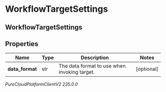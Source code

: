 # WorkflowTargetSettings

## WorkflowTargetSettings

## Properties

|Name | Type | Description | Notes|
|------------ | ------------- | ------------- | -------------|
| **data_format** | str | The data format to use when invoking target. | [optional] |



_PureCloudPlatformClientV2 235.0.0_
